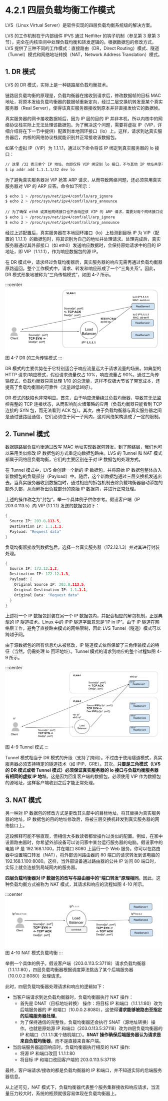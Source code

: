 # 4.2.1 四层负载均衡工作模式

LVS（Linux Virtual Server）是软件实现的四层负载均衡系统级的解决方案。

LVS 的工作机制在于内部组件 IPVS 通过 Netfilter 的钩子机制（参见第 3 章第 3 节），完全在内核空间中处理负载均衡和转发逻辑的。根据数据包的修改方式，LVS 提供了三种不同的工作模式：直接路由（DR，Direct Routing）模式、隧道（Tunnel）模式和网络地址转换（NAT，Network Address Translation）模式。

## 1. DR 模式

LVS 的 DR 模式，实际上是一种链路层负载均衡技术。

链路层负载均衡的原理是，负载均衡器在接收到请求后，修改数据帧的目标 MAC 地址，将原本发给负载均衡器的数据帧重新定向，经过二层交换机转发至某个真实服务器（Real Server），使得该真实服务器接收到原本并非直接发给它的数据帧。

真实服务器的网卡接收数据帧后，因为 IP 层的目的 IP 并非本机，所以内核中的网络协议栈实际上无法处理该数据包。为了解决这个问题，需要将虚拟 IP（VIP，详细介绍将在下一节中提供）配置到本地回环接口（lo）上。这样，请求到达真实服务器后，内核的网络协议栈就能识别并正常接收该数据包。

如某个虚拟 IP（VIP）为 1.1.1.1，通过以下命令将该 IP 绑定到真实服务器的 lo 接口：

```bash
// 这里 /32 表示单个 IP 地址，也即仅将 VIP 绑定到 lo 接口，不与其他 IP 地址共享子网。
$ ip addr add 1.1.1.1/32 dev lo
```

为了避免真实服务器对 VIP 抢答 ARP 请求，从而导致网络问题，还必须禁用真实服务器对 VIP 的 ARP 应答。命令如下所示：

```bash
$ echo 1 > /proc/sys/net/ipv4/conf/lo/arp_ignore
$ echo 2 > /proc/sys/net/ipv4/conf/lo/arp_announce

// 为了确保 eth0 或其他网络接口也不会响应该 VIP 的 ARP 请求，需要对每个网络接口设置相同的 ARP 参数。
$ echo 1 > /proc/sys/net/ipv4/conf/all/arp_ignore
$ echo 2 > /proc/sys/net/ipv4/conf/all/arp_announce
```

经过上述配置后，真实服务器在本地回环接口（lo）上检测到目标 IP 为 VIP（配置的 1.1.1.1）的数据包时，将其识别为自己的地址并处理请求。处理完成后，真实服务器通过其外部接口（如 eth0）发送响应数据时，会保持原始请求中的目的 IP 地址，即 VIP（1.1.1.1），作为响应数据包的源 IP。

在 DR 模式中，请求经过负载均衡器后，真实服务器的响应无需再通过负载均衡器原路返回。整个工作模式中，请求、转发和响应形成了一个“三角关系”。因此，DR 模式形象地被称为“三角传输模式”，如图 4-7 所示。

:::center
  ![](../assets/balancer4-dsr.svg)<br/>
 图 4-7 DR 的三角传输模式
:::

DR 模式的主要优势在于它特别适合于响应流量远大于请求流量的场景。如典型的 HTTP 请求/响应模式，假设请求流量仅占 10%，响应流量占 90%。通过三角传输模式，负载均衡器只需处理 1/10 的总流量，这样不仅极大节省了带宽成本，还提高了负载均衡器的可靠性（流量越低越好）。

DR 模式的缺陷也非常明显。首先，由于响应流量绕过负载均衡器，导致其无法监控完整的 TCP 连接状态，从而影响防火墙策略的应用（负载均衡器只能看到 TCP 连接的 SYN 包，而无法看到 ACK 包）。其次，由于负载均衡器与真实服务器之间是通过链路层通信，它们必须位于同一子网内，这对网络架构造成了一定的限制。

## 2. Tunnel 模式

数据链路层负载均衡通过改写 MAC 地址实现数据包转发。到了网络层，我们也可以采用类似修改 IP 数据包的方式重定向数据包路由。LVS 的 Tunnel 和 NAT 模式都属于网络层负载均衡，它们的主要区别在于对 IP 数据包的处理方式。

在 Tunnel 模式中，LVS 会创建一个新的 IP 数据包，并将原始 IP 数据包整体放入新数据包的负载部分（Payload）中。随后，这个新数据包通过三层交换机发送出去。当真实服务器收到数据包时，通过相应的拆包机制去除负载均衡器自动添加的额外头部，从而解析出负载部分的原始 IP 数据包，并进行正常处理。

上述的操作称之为”封包“，举一个具体例子供你参考。假设客户端（IP 203.0.113.5）向 VIP (1.1.1.1) 发送的数据包如下：
```go
{
  Source IP: 203.0.113.5,
  Destination IP: 1.1.1.1,
  Payload: "Request data"
}
```

负载均衡器接收到数据包后，选择一台真实服务器（172.12.1.3）并对其进行封装处理。

```go
{
  Source IP: 172.12.1.2,
  Destination IP: 172.12.1.3,
  Payload: {
    Original Source IP: 203.0.113.5,
    Original Destination IP: 1.1.1.1,
    Original Data: "Request data"
  }
}
```

上述将一个 IP 数据包封装在另一个 IP 数据包内，并配合相应的解包机制，正是典型的 IP 隧道技术。Linux 中的 IPIP 隧道字面意思是“IP in IP”。由于 IP 隧道在网络层工作，避免了直接路由模式的网络限制，因此 LVS Tunnel（隧道）模式可以跨越子网。

由于源数据包的所有信息均未被修改，IP 隧道模式依然保留了三角传输模式的特征（当然，仍需处理 lo 回环地址）。Tunnel 模式的请求到响应的整个过程如图 4-9 所示。

:::center
  ![](../assets/balancer4-tunnel.svg)<br/>
图 4-9 Tunnel 模式
:::

Tunnel 模式相当于 DR 模式的升级（支持了跨网）。不过由于使用隧道模式，真实服务器必须支持特定的隧道技术（如 IPIP、GRE）。其次，**只要是三角模式（LVS 的 DR 模式或者 Tunnel 模式）必须保证真实服务器的 lo 接口与负载均衡服务器有相同的虚拟 IP 地址**。这是因为回复客户端的数据包，必须使用 VIP 作为数据包的源地址，这样客户端收到之后才能正常处理。

## 3. NAT 模式

另一种对 IP 数据包的修改方式是更改其头部中的目标地址，将其替换为真实服务器的地址。IP 数据包的目的地址修改后，将被三层交换机转发到真实服务器的网络接口上。

这段解释可能不够直观，但相信大多数读者都曾操作过类似的配置。例如，在家中设置路由器时，你希望外部设备可以访问家中某台运行服务器的电脑。假设家中的电脑 IP 是 192.168.1.100，并在端口 8080 上运行一个 Web 服务。你可以在路由器中设置端口转发（NAT），将外部访问路由器的 80 端口的请求转发到该电脑的 192.168.1.100:8080。这样，当外部设备通过路由器的公共 IP 访问 80 端口时，实际上就会连接到局域网内的服务器。

**四层负载均衡器对 IP 数据包的改写与路由器中的“端口转发”原理相同**。因此，这种负载均衡方式被称为 NAT 模式，其请求和响应的流程如图 4-10 所示。

:::center
  ![](../assets/balancer4-NAT.svg)<br/>
图 4-10 NAT 模式负载均衡
:::

举例一个具体的例子。假设客户端（203.0.113.5:37118）请求负载均衡器（1.1.1.1:80），四层负载均衡器根据调度算法挑选了某个后端服务器（10.0.0.2:8080）处理请求。

此时，四层负载均衡器处理请求和响应的逻辑如下：
- 当客户端请求到达负载均衡器时，负载均衡器执行 NAT 操作：
	- 首先是 DNAT（目标地址转换） 操作：将目标 IP 和端口（1.1.1.1:80）改为后端服务器的 IP 和端口（10.0.0.2:8080），这使得**请求能够被路由至指定的后端服务器处理**。
	- 为了保持通信的完整性，负载均衡器还会执行 SNAT（源地址转换）操作。也就是原始源 IP 和端口（203.0.113.5:37118）改为四层负载均衡器的 IP 和端口（1.1.1.1:某个随机端口）。**SNAT 操作确保后端服务器认为请求是来自负载均衡器**，而不是直接来自客户端。
- 当后端服务器返回响应时，负载均衡器执行相反的 NAT 操作:
	- 将源 IP 和端口改回 1.1.1.1:80
	- 将目标 IP 和端口改回客户端的 203.0.113.5:37118

最终，客户端请求/接收的都是负载均衡器的 IP 和端口，并不知道实际的后端服务器信息。

从上述可见，NAT 模式下，负载均衡器代表整个服务集群接收和响应请求，当流量压力较大时，系统的瓶颈就很容易体现在负载均衡器上。
